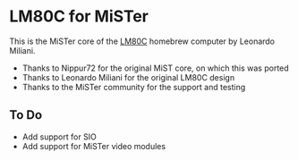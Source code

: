 # LM80C for MiSTer

This is the MiSTer core of the [LM80C](https://github.com/leomil72/LM80C) homebrew computer by Leonardo Miliani.

- Thanks to Nippur72 for the original MiST core, on which this was ported
- Thanks to Leonardo Miliani for the original LM80C design
- Thanks to the MiSTer community for the support and testing

## To Do
* Add support for SIO
* Add support for MiSTer video modules
